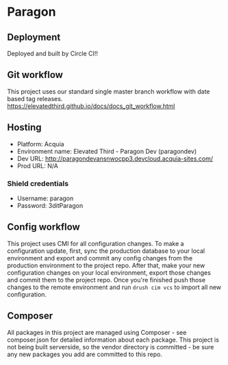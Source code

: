 # Paragon

## Deployment

Deployed and built by Circle CI!!

## Git workflow

This project uses our standard single master branch workflow with date based tag releases. https://elevatedthird.github.io/docs/docs_git_workflow.html

## Hosting

* Platform: Acquia
* Environment name: Elevated Third - Paragon Dev (paragondev)
* Dev URL: http://paragondevansnwocpp3.devcloud.acquia-sites.com/
* Prod URL: N/A

### Shield credentials

* Username: paragon
* Password: 3ditParagon

## Config workflow

This project uses CMI for all configuration changes. To make a configuration
update, first, sync the production database to your local environment and export and commit any config changes from the production environment to the project repo. After that, make your new configuration changes on your local environment, export those changes and commit them to the project repo. Once you're finished push those changes to the remote environment and run `drush cim vcs` to import all new configuration.


## Composer

All packages in this project are managed using Composer - see composer.json for detailed information about each package. This project is not being built serverside, so the vendor directory is committed - be sure any new packages you add are committed to this repo.
